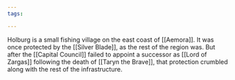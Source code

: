 ```yaml
---
tags:

---
```

Holburg is a small fishing village on the east coast of [[Aemora]]. It was once protected by the [[Silver Blade]], as the rest of the region was. But after the [[Capital Council]] failed to appoint a successor as [[Lord of Zargas]] following the death of [[Taryn the Brave]], that protection crumbled along with the rest of the infrastructure.